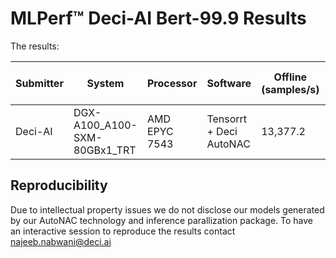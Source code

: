 # MLPerf™ Deci-AI Bert-99.9 Results  

The results:

| Submitter  | System                       |	Processor   | Software  	             | Offline (samples/s) |	SQuAD V1  F1 Score |
|------------|------------------------------|-------------|-------------------------|---------------------|----------------------------|
| Deci-AI    | DGX-A100_A100-SXM-80GBx1_TRT | AMD EPYC 7543 | Tensorrt + Deci AutoNAC | 13,377.2            | 91.43 |

## Reproducibility
Due to intellectual property issues we do not disclose our models generated by our AutoNAC technology and inference parallization package. 
To have an interactive session to reproduce the results contact najeeb.nabwani@deci.ai
